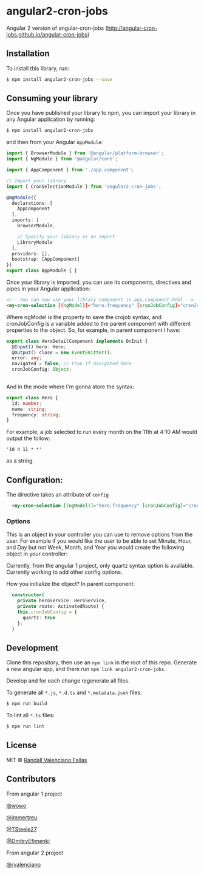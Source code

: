# angular2-cron-jobs

Angular 2 version of angular-cron-jobs (http://angular-cron-jobs.github.io/angular-cron-jobs)

## Installation

To install this library, run:

```bash
$ npm install angular2-cron-jobs --save
```

## Consuming your library

Once you have published your library to npm, you can import your library in any Angular application by running:

```bash
$ npm install angular2-cron-jobs
```

and then from your Angular `AppModule`:

```typescript
import { BrowserModule } from '@angular/platform-browser';
import { NgModule } from '@angular/core';

import { AppComponent } from './app.component';

// Import your library
import { CronSelectionModule } from 'angular2-cron-jobs';

@NgModule({
  declarations: [
    AppComponent
  ],
  imports: [
    BrowserModule,

    // Specify your library as an import
    LibraryModule
  ],
  providers: [],
  bootstrap: [AppComponent]
})
export class AppModule { }
```

Once your library is imported, you can use its components, directives and pipes in your Angular application:

```xml
<!-- You can now use your library component in app.component.html -->
<my-cron-selection [(ngModel)]="hero.frequency" [cronJobConfig]="cronJobConfig" ngDefaultControl></my-cron-selection>
```

Where ngModel is the property to save the crojob syntax, and cronJobConfig is a variable added to the parent component with different properties to the object.
So, for example, in parent component I have:

```typescript
export class HeroDetailComponent implements OnInit {
  @Input() hero: Hero;
  @Output() close = new EventEmitter();
  error: any;
  navigated = false; // true if navigated here
  cronJobConfig: Object;
  
```

And in the mode where I'm gonna store the syntax:

```typescript
export class Hero {
  id: number;
  name: string;
  frequency: string;
}
```

For example, a job selected to run every month on the 11th at 4:10 AM would output the follow:

    '10 4 11 * *'

as a string.

## Configuration:

The directive takes an attribute of `config`

```html
  <my-cron-selection [(ngModel)]="hero.frequency" [cronJobConfig]="cronJobConfig" ngDefaultControl></my-cron-selection>
```    
### Options

This is an object in your controller you can use to remove options from the user.  For example if you would like the user to be able to set Minute, Hour, and Day but not Week, Month, and Year you would create the following object in your controller:

Currently, from the angular 1 project, only quartz syntax option is available. Currently working to add other config options.


How you initialize the object? In parent component:

```typescript
  constructor(
    private heroService: HeroService,
    private route: ActivatedRoute) {
    this.cronJobConfig = {
      quartz: true
    };
  }

```

## Development

Clone this repository, then use an `npm link` in the root of this repo.
Generate a new angular app, and there run `npm link angular2-cron-jobs`.

Develop and for each change regenerate all files.

To generate all `*.js`, `*.d.ts` and `*.metadata.json` files:

```bash
$ npm run build
```

To lint all `*.ts` files:

```bash
$ npm run lint
```

## License

MIT © [Randall Valenciano Fallas](mailto:ravf.226@gmail.com)

## Contributors

From angular 1 project

[@wowo](https://github.com/wowo)

[@immertreu](https://github.com/immertreu)

[@TSteele27](https://github.com/TSteele27)

[@DmitryEfimenki](https://github.com/DmitryEfimenko)

From angular 2 project

[@rvalenciano](https://github.com/rvalenciano)


